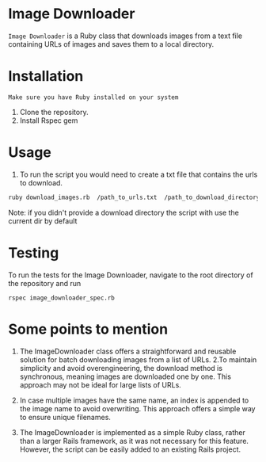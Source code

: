 # Image Downloader

`Image Downloader` is a Ruby class that downloads images from a text file containing URLs of images and saves them to a local directory.

# Installation
```Make sure you have Ruby installed on your system```

1. Clone the repository.
2. Install Rspec gem

# Usage
1. To run the script
you would need to create a txt file that contains the urls to download.
```Bash
ruby download_images.rb  /path_to_urls.txt  /path_to_download_directory/
```
Note: if you didn't provide a download directory
the script with use the current dir by default

# Testing
To run the tests for the Image Downloader, navigate to the root directory of the repository and run
```shell
rspec image_downloader_spec.rb
```

# Some points to mention
1. The ImageDownloader class offers a straightforward and reusable solution for batch downloading images from a list of URLs.
2.To maintain simplicity and avoid overengineering, the download method is synchronous, meaning images are downloaded one by one. This approach may not be ideal for large lists of URLs.

3. In case multiple images have the same name, an index is appended to the image name to avoid overwriting. This approach offers a simple way to ensure unique filenames.
4. The ImageDownloader is implemented as a simple Ruby class, rather than a larger Rails framework, as it was not necessary for this feature. However, the script can be easily added to an existing Rails project.

